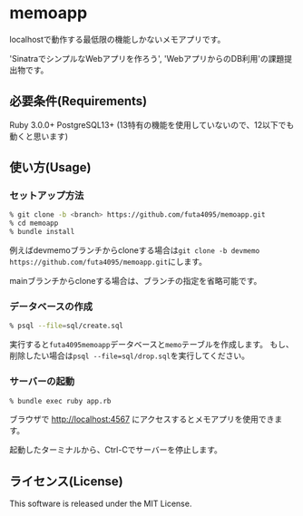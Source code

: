 # memoapp

localhostで動作する最低限の機能しかないメモアプリです。

'SinatraでシンプルなWebアプリを作ろう', 'WebアプリからのDB利用'の課題提出物です。

## 必要条件(Requirements)

Ruby 3.0.0+
PostgreSQL13+ (13特有の機能を使用していないので、12以下でも動くと思います)

## 使い方(Usage)

### セットアップ方法

```zsh
% git clone -b <branch> https://github.com/futa4095/memoapp.git
% cd memoapp
% bundle install
```

例えばdevmemoブランチからcloneする場合は`git clone -b devmemo https://github.com/futa4095/memoapp.git`にします。

mainブランチからcloneする場合は、ブランチの指定を省略可能です。

### データベースの作成

```zsh
% psql --file=sql/create.sql
```

実行すると`futa4095memoapp`データベースと`memo`テーブルを作成します。
もし、削除したい場合は`psql --file=sql/drop.sql`を実行してください。

### サーバーの起動

```zsh
% bundle exec ruby app.rb
```

ブラウザで <http://localhost:4567> にアクセスするとメモアプリを使用できます。

起動したターミナルから、Ctrl-Cでサーバーを停止します。

## ライセンス(License)

This software is released under the MIT License.
